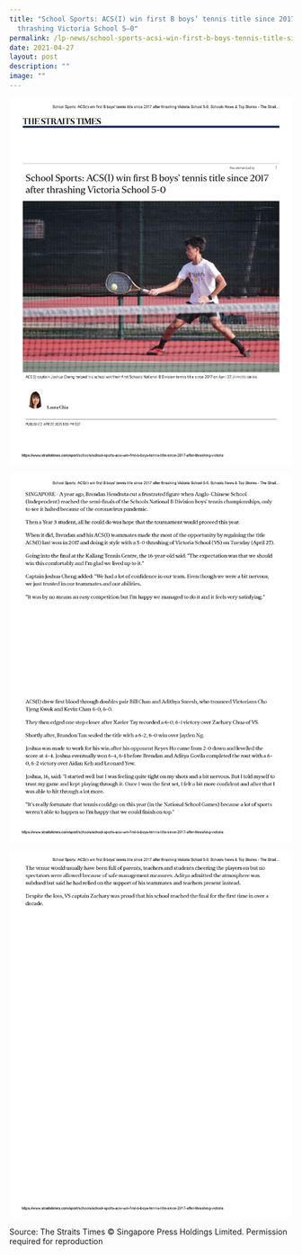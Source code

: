 ```yaml
---
title: "School Sports: ACS(I) win first B boys’ tennis title since 2017 after
  thrashing Victoria School 5–0"
permalink: /lp-news/school-sports-acsi-win-first-b-boys-tennis-title-since-2017/
date: 2021-04-27
layout: post
description: ""
image: ""
---
```

<a href="/files/School-Sports-tennis-title-since-2017.pdf"></a><img src="/images/tennis-title-since-2017-after-trashing-Victoria-School-5-dash-0ST_Page_1.jpg">


![](/images/tennis-title-since-2017-after-trashing-Victoria-School-5-dash-0ST_Page_2.jpg)

![](/images/tennis-title-since-2017-after-trashing-Victoria-School-5-dash-0ST_Page_3.jpg)

Source: The Straits Times © Singapore Press Holdings Limited. Permission required for reproduction